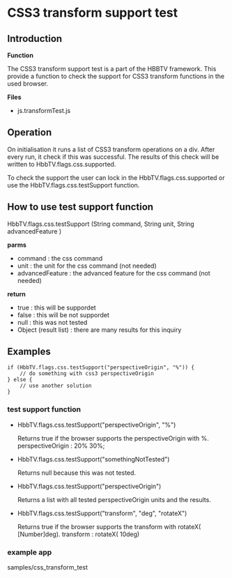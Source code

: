 CSS3 transform support test
==============

Introduction
--------------

**Function**

The CSS3 transform support test is a part of the HBBTV framework.
This provide a function to check the support for CSS3 transform functions in the used browser.

**Files**

- js.transformTest.js

Operation
--------------

On initialisation it runs a list of CSS3 transform operations on a div.
After every run, it check if this was successful.
The results of this check will be written to HbbTV.flags.css.supported.

To check the support the user can lock in the HbbTV.flags.css.supported or use the HbbTV.flags.css.testSupport function.

How to use test support function
--------------

HbbTV.flags.css.testSupport (String command, String unit, String advancedFeature )

**parms**

- command : the css command
- unit : the unit for the css command (not needed)
- advancedFeature : the advanced feature for the css command (not needed)

**return**

- true : this will be suppordet
- false : this will be not suppordet
- null : this was not tested
- Object (result list) : there are many results for this inquiry

Examples
--------------

    if (HbbTV.flags.css.testSupport("perspectiveOrigin", "%")) {
        // do something with css3 perspectiveOrigin
    } else {
        // use another solution
    }

### test support function

- HbbTV.flags.css.testSupport("perspectiveOrigin", "%")

    Returns true if the browser supports the perspectiveOrigin with %. perspectiveOrigin : 20% 30%;

- HbbTV.flags.css.testSupport("somethingNotTested")

    Returns null because this was not tested.

- HbbTV.flags.css.testSupport("perspectiveOrigin")

    Returns a list with all tested perspectiveOrigin units and the results.

- HbbTV.flags.css.testSupport("transform", "deg", "rotateX")

    Returns true if the browser supports the transform with rotateX( [Number]deg). transform : rotateX( 10deg)

### example app

samples/css_transform_test